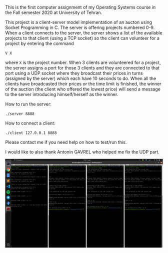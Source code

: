 This is the first computer assignment of my Operating Systems course in the Fall semester 2020 at University of Tehran.

This project is a client-server model implementation of an aucton using Socket Programming in C.
The server is offering projects numbered 0-9. When a client connects to the server, the server shows a list of the available projects to that client (using a TCP socket) so the client can volunteer for a project by entering the command
```
V X
```
where ```X``` is the project number.
When 3 clients are volunteered for a project, the server assigns a port for those 3 clients and they are connected to that port using a UDP socket where they broadcast their prices in turns (assigned by the server) which each have 10 seconds to do. 
When all the clients have broadcasted their prices or the time limit is finished, the winner of the auction (the client who offered the lowest price) will send a message to the server introducing himself/herself as the winner. 

How to run the server:
```
./server 8888
```

How to connect a client:
```
./client 127.0.0.1 8888
```

Please contact me if you need help on how to test/run this. 

I would like to also thank Antonin GAVREL who helped me fix the UDP part. 

![How 2 Run](how2run.png)